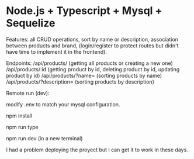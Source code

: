 # Node.js + Typescript + Mysql + Sequelize

Features: all CRUD operations, sort by name or description, association between products and brand, (login/register to protect routes but didn't have time to implement it in the frontend).

Endpoints: 
/api/products/ (getting all products or creating a new one)
/api/products/:id (getting product by id, deleting product by id, updating product by id)
/api/products/?name= (sorting products by name)
/api/products/?description= (sorting products by description)

Remote run (dev):

modify .env to match your mysql configuration.

npm install

npm run type

npm run dev (in a new terminal)

I had a problem deploying the proyect but I can get it to work in these days.

